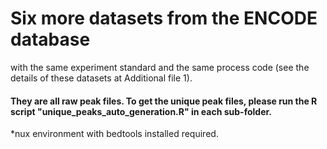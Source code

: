 # Six more datasets from the ENCODE database 
with the same experiment standard and the same process code (see the details of these datasets at Additional file 1).

#### They are all raw peak files. To get the unique peak files, please run the R script "unique_peaks_auto_generation.R" in each sub-folder.

*nux environment with bedtools installed required.
